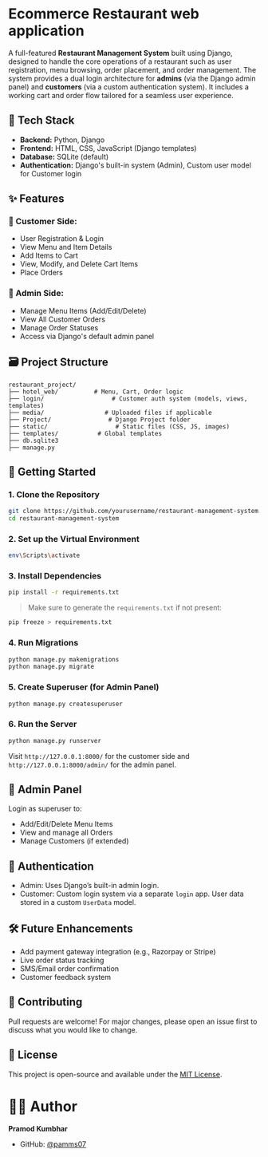 # Ecommerce Restaurant web application 
A full-featured **Restaurant Management System** built using Django, designed to handle the core operations of a restaurant such as user registration, menu browsing, order placement, and order management. The system provides a dual login architecture for **admins** (via the Django admin panel) and **customers** (via a custom authentication system). It includes a working cart and order flow tailored for a seamless user experience.

## 🔧 Tech Stack

- **Backend:** Python, Django
- **Frontend:** HTML, CSS, JavaScript (Django templates)
- **Database:** SQLite (default)
- **Authentication:** Django's built-in system (Admin), Custom user model for Customer login

## ✨ Features

### 👤 Customer Side:
- User Registration & Login
- View Menu and Item Details
- Add Items to Cart
- View, Modify, and Delete Cart Items
- Place Orders

### 🔐 Admin Side:
- Manage Menu Items (Add/Edit/Delete)
- View All Customer Orders
- Manage Order Statuses
- Access via Django's default admin panel

## 🗃️ Project Structure

```
restaurant_project/
├── hotel_web/          # Menu, Cart, Order logic
├── login/                   # Customer auth system (models, views, templates)
├── media/                 # Uploaded files if applicable
├── Project/                # Django Project folder
├── static/                   # Static files (CSS, JS, images)
├── templates/           # Global templates
├── db.sqlite3
├── manage.py
```

## 🚀 Getting Started

### 1. Clone the Repository

```bash
git clone https://github.com/yourusername/restaurant-management-system.git
cd restaurant-management-system
```

### 2. Set up the Virtual Environment

```bash
env\Scripts\activate
```

### 3. Install Dependencies

```bash
pip install -r requirements.txt
```

> Make sure to generate the `requirements.txt` if not present:
```bash
pip freeze > requirements.txt
```

### 4. Run Migrations

```bash
python manage.py makemigrations
python manage.py migrate
```

### 5. Create Superuser (for Admin Panel)

```bash
python manage.py createsuperuser
```

### 6. Run the Server

```bash
python manage.py runserver
```

Visit `http://127.0.0.1:8000/` for the customer side and `http://127.0.0.1:8000/admin/` for the admin panel.

## 📂 Admin Panel

Login as superuser to:
- Add/Edit/Delete Menu Items
- View and manage all Orders
- Manage Customers (if extended)

## 🔐 Authentication

- Admin: Uses Django’s built-in admin login.
- Customer: Custom login system via a separate `login` app. User data stored in a custom `UserData` model.

<!-- ## 📸 Screenshots

>  -->

## 🛠️ Future Enhancements

- Add payment gateway integration (e.g., Razorpay or Stripe)
- Live order status tracking
- SMS/Email order confirmation
- Customer feedback system

## 🤝 Contributing

Pull requests are welcome! For major changes, please open an issue first to discuss what you would like to change.

## 📃 License

This project is open-source and available under the [MIT License](LICENSE).
# 👨‍💻 Author

 **Pramod Kumbhar**
- GitHub: [@pamms07](https://github.com/pamms07)
